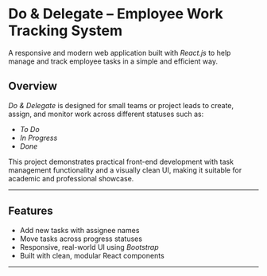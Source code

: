 # Do & Delegate – Employee Work Tracking System

A responsive and modern web application built with *React.js* to help manage and track employee tasks in a simple and efficient way.

## Overview

*Do & Delegate* is designed for small teams or project leads to create, assign, and monitor work across different statuses such as:
- *To Do*
- *In Progress*
- *Done*

This project demonstrates practical front-end development with task management functionality and a visually clean UI, making it suitable for academic and professional showcase.

---

## Features

- Add new tasks with assignee names
- Move tasks across progress statuses
- Responsive, real-world UI using *Bootstrap*
- Built with clean, modular React components

---
